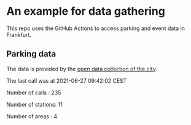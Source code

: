# An example for data gathering

This repo uses the GitHub Actions to access parking and event data in Frankfurt.

## Parking data
The data is provided by the [open data collection of the city](https://www.offenedaten.frankfurt.de/).

The last call was at 2021-06-27 09:42:02 CEST

Number of calls   : 235

Number of stations:  11

Number of areas   :   4

